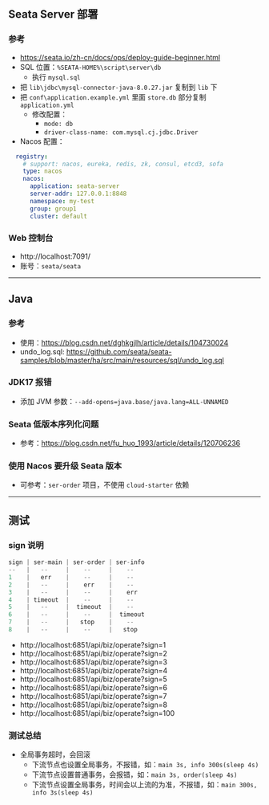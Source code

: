 ## Seata Server 部署

### 参考

- https://seata.io/zh-cn/docs/ops/deploy-guide-beginner.html
- SQL 位置：`%SEATA-HOME%\script\server\db`
    - 执行 `mysql.sql`
- 把 `lib\jdbc\mysql-connector-java-8.0.27.jar` 复制到 `lib` 下
- 把 `conf\application.example.yml` 里面 `store.db` 部分复制 `application.yml`
    - 修改配置：
        - `mode: db`
        - `driver-class-name: com.mysql.cj.jdbc.Driver`
- Nacos 配置：

```yml
  registry:
    # support: nacos, eureka, redis, zk, consul, etcd3, sofa
    type: nacos
    nacos:
      application: seata-server
      server-addr: 127.0.0.1:8848
      namespace: my-test
      group: group1
      cluster: default
```

### Web 控制台

- http://localhost:7091/
- 账号：`seata/seata`

---

## Java

### 参考

- 使用：https://blog.csdn.net/dghkgjlh/article/details/104730024
- undo_log.sql: https://github.com/seata/seata-samples/blob/master/ha/src/main/resources/sql/undo_log.sql

### JDK17 报错

- 添加 JVM 参数：`--add-opens=java.base/java.lang=ALL-UNNAMED`

### Seata 低版本序列化问题

- 参考：https://blog.csdn.net/fu_huo_1993/article/details/120706236

### 使用 Nacos 要升级 Seata 版本

- 可参考：`ser-order` 项目，不使用 `cloud-starter` 依赖

---

## 测试

### sign 说明

```js
sign | ser-main | ser-order | ser-info
--   |   --     |    --     |    --
1    |   err    |    --     |    --
2    |   --     |    err    |    --
3    |   --     |    --     |    err
4    | timeout  |    --     |    --
5    |   --     |  timeout  |    --
6    |   --     |    --     |  timeout
7    |   --     |   stop    |    --
8    |   --     |    --     |   stop
```

- http://localhost:6851/api/biz/operate?sign=1
- http://localhost:6851/api/biz/operate?sign=2
- http://localhost:6851/api/biz/operate?sign=3
- http://localhost:6851/api/biz/operate?sign=4
- http://localhost:6851/api/biz/operate?sign=5
- http://localhost:6851/api/biz/operate?sign=6
- http://localhost:6851/api/biz/operate?sign=7
- http://localhost:6851/api/biz/operate?sign=8
- http://localhost:6851/api/biz/operate?sign=100

### 测试总结

- 全局事务超时，会回滚
    - 下流节点也设置全局事务，不报错，如：`main 3s, info 300s(sleep 4s)`
    - 下流节点设置普通事务，会报错，如：`main 3s, order(sleep 4s)`
    - 下流节点设置全局事务，时间会以上流的为准，不报错，如：`main 300s, info 3s(sleep 4s)`